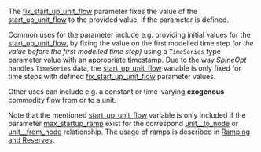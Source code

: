 The [fix\_start\_up\_unit\_flow](@ref) parameter fixes the value of the [start\_up\_unit\_flow](@ref) to the provided value, if the parameter is defined.

Common uses for the parameter include e.g. providing initial values for the [start\_up\_unit\_flow](@ref),
by fixing the value on the first modelled time step *(or the value before the first modelled time step)*
using a `TimeSeries` type parameter value with an appropriate timestamp.
Due to the way *SpineOpt* handles `TimeSeries` data,
the [start\_up\_unit\_flow](@ref) variable is only fixed for time steps with defined [fix\_start\_up\_unit\_flow](@ref) parameter values.

Other uses can include e.g. a constant or time-varying **exogenous** commodity flow from or to a unit.

Note that the mentioned [start\_up\_unit\_flow](@ref) variable is only included if the parameter [max\_startup\_ramp](@ref) exist for the correspond [unit\_\_to\_node](@ref) or [unit\_\_from\_node](@ref) relationship. The usage of ramps is described in [Ramping and Reserves](@ref).
